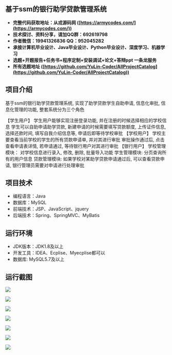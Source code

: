 ## 基于ssm的银行助学贷款管理系统

- <b>完整代码获取地址：从戎源码网 ([https://armycodes.com/](https://armycodes.com/))</b>
- <b>技术探讨、资料分享，请加QQ群：692619798</b> 
- <b>作者微信：19941326836  QQ：952045282</b> 
- <b>承接计算机毕业设计、Java毕业设计、Python毕业设计、深度学习、机器学习</b>
- <b>选题+开题报告+任务书+程序定制+安装调试+论文+答辩ppt 一条龙服务</b>
- <b>所有选题地址 ([https://github.com/YuLin-Coder/AllProjectCatalog](https://github.com/YuLin-Coder/AllProjectCatalog)) </b>

## 项目介绍
基于ssm的银行助学贷款管理系统, 实现了助学贷款学生自助申请, 信息化审批, 信息化管理的功能, 整套系统分为三个角色

【学生用户】
学生用户能够实现注册登录功能, 并在注册的时候选择相应的学校信息
学生可以自助申请助学贷款, 新建申请的时候需要填写贷款额度, 上传证件信息, 选择还款时间, 填写自我介绍信息等, 申请后即等待学校审批
【学校用户】
学校主要查看当前学校的学生的所有贷款申请单, 并对其进行审批
审批操作通过后, 点击查看申请表详情, 若申请通过, 等待银行用户对其进行审批
【银行用户】
学校管理模块： 对学校信息进行录入, 修改, 删除, 批量导入功能
学生管理模块: 分页查询所有的用户信息
贷款管理模块: 如果学校对某助学贷款申请通过后, 可以查看贷款申请, 银行管理员需要对申请进行处理审批

## 项目技术
- 编程语言：Java
- 数据库：MySQL
- 前端技术：JSP、JavaScript、jquery
- 后端技术：Spring、SpringMVC、MyBatis

## 运行环境
- JDK版本：JDK1.8及以上
- 开发工具：IDEA、Ecplise、Myecplise都可以
- 数据库: MySQL5.7及以上

## 运行截图
![](screenshot/1.png)

![](screenshot/2.png)

![](screenshot/3.png)

![](screenshot/4.png)

![](screenshot/5.png)

![](screenshot/6.png)

![](screenshot/7.png)
